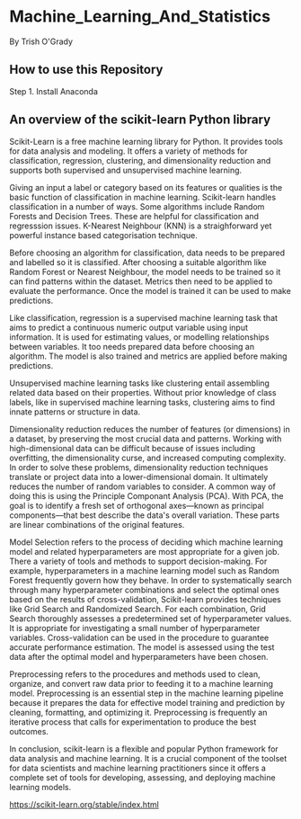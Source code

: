 # Machine_Learning_And_Statistics 

By Trish O'Grady

## How to use this Repository

Step 1. Install Anaconda


## An overview of the scikit-learn Python library

Scikit-Learn is a free machine learning library for Python. It provides tools for data analysis and modeling. It offers a variety of methods for classification, regression, clustering, and dimensionality reduction and supports both supervised and unsupervised machine learning.

Giving an input a label or category based on its features or qualities is the basic function of classification in machine learning.
Scikit-learn handles classification in a number of ways. Some algorithms include Random Forests and Decision Trees. These are helpful for classification and regresssion issues. K-Nearest Neighbour (KNN) is a straighforward yet powerful instance based categorisation technique.

Before choosing an algorithm for classification, data needs to be prepared and labelled so it is classified. After choosing a suitable algorithm like Random Forest or Nearest Neighbour, the model needs to be trained so it can find patterns within the dataset. Metrics then need to be applied to evaluate the performance. Once the model is trained it can be used to make predictions.

Like classification, regression is a supervised machine learning task that aims to predict a continuous numeric output variable using input information. It is used for estimating values, or modelling relationships between variables. It too needs prepared data before choosing an algorithm. The model is also trained and metrics are applied before making predictions.

Unsupervised machine learning tasks like clustering entail assembling related data based on their properties. Without prior knowledge of class labels, like in supervised machine learning tasks, clustering aims to find innate patterns or structure in data.

Dimensionality reduction reduces the number of features (or dimensions) in a dataset, by preserving the most crucial data and patterns. Working with high-dimensional data can be difficult because of issues including overfitting, the dimensionality curse, and increased computing complexity. In order to solve these problems, dimensionality reduction techniques translate or project data into a lower-dimensional domain. It ultimately reduces the number of random variables to consider. A common way of doing this is using the Principle Componant Analysis (PCA). With PCA, the goal is to identify a fresh set of orthogonal axes—known as principal components—that best describe the data's overall variation. These parts are linear combinations of the original features.

Model Selection refers to the process of deciding which machine learning model and related hyperparameters are most appropriate for a given job. There a variety of tools and methods to support decision-making. For example, hyperparameters in a machine learning model such as Random Forest frequently govern how they behave. In order to systematically search through many hyperparameter combinations and select the optimal ones based on the results of cross-validation, Scikit-learn provides techniques like Grid Search and Randomized Search. For each combination, Grid Search thoroughly assesses a predetermined set of hyperparameter values. It is appropriate for investigating a small number of hyperparameter variables. Cross-validation can be used in the procedure to guarantee accurate performance estimation. The model is assessed using the test data after the optimal model and hyperparameters have been chosen.

Preprocessing refers to the procedures and methods used to clean, organize, and convert raw data prior to feeding it to a machine learning model. Preprocessing is an essential step in the machine learning pipeline because it prepares the data for effective model training and prediction by cleaning, formatting, and optimizing it. Preprocessing is frequently an iterative process that calls for experimentation to produce the best outcomes.

In conclusion, scikit-learn is a flexible and popular Python framework for data analysis and machine learning. It is a crucial component of the toolset for data scientists and machine learning practitioners since it offers a complete set of tools for developing, assessing, and deploying machine learning models.






https://scikit-learn.org/stable/index.html